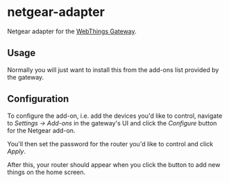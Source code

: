 # netgear-adapter

Netgear adapter for the [WebThings Gateway](https://github.com/WebThingsIO/gateway).

## Usage

Normally you will just want to install this from the add-ons list provided by the gateway.

## Configuration

To configure the add-on, i.e. add the devices you'd like to control, navigate to _Settings -> Add-ons_ in the gateway's UI and click the _Configure_ button for the Netgear add-on.

You'll then set the password for the router you'd like to control and click _Apply_.

After this, your router should appear when you click the button to add new things on the home screen.

